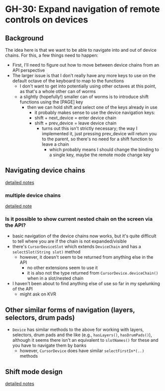 # GH-30: Expand navigation of remote controls on devices

## Background
The idea here is that we want to be able to navigate into and out of device chains. For this, a few things need to happen:

- First, I'll need to figure out how to move between device chains from an API perspective
- The larger issue is that I don't really have any more keys to use on the default octave of the keyboard to map to the functions
  - I don't want to get into potentially using other octaves at this point, as that's a whole other can of worms
  - a slightly (hopefully!) smaller can of worms is to introduce shift functions using the [PAGE] key
    - then we can hold shift and select one of the keys already in use
      - it probably makes sense to use the device navigation keys: 
      - shift + next_device = enter device chain
      - shift + prev_device = leave device chain
        - turns out this isn't strictly necessary; the way I implemented it, just pressing prev_device will return you to the parent, so there's no need for a shift function to leave a chain
          - which probably means I should change the binding to a single key, maybe the remote mode change key

## Navigating device chains
[detailed notes](./navigating-device-chains.md)

### multiple device chains
[detailed note](./navigating-multiple-device-chains.md)

### Is it possible to show current nested chain on the screen via the API?
- basic navigation of the device chains now works, but it's quite difficult to tell where you are if the chain is not expanded/visible
- there's `CursorDeviceSlot` which extends `DeviceChain` and has a `selectSlot(String slot)` method
  - however, it doesn't seem to be returned from anything else in the API
    - no other extensions seem to use it
    - it is also not the type returned from `CursorDevice.deviceChain()` when in a slot/nested chain
- I haven't been about to find anything else of use so far in my spelunking of the API
  - might ask on KVR


## Other similar forms of navigation (layers, selectors, drum pads)
- `Device` has similar methods to the above for working with layers, selectors, drum pads and the like (e.g., `hasLayers()`, `hasDrumPads()`), although it seems there isn't an equivalent to `slotNames()` for these and you have to navigate them by banks
  - however, `CursorDevice` does have similar `selectFirstIn*(..)` methods 


## Shift mode design
[detailed notes](shift-mode-design.md)